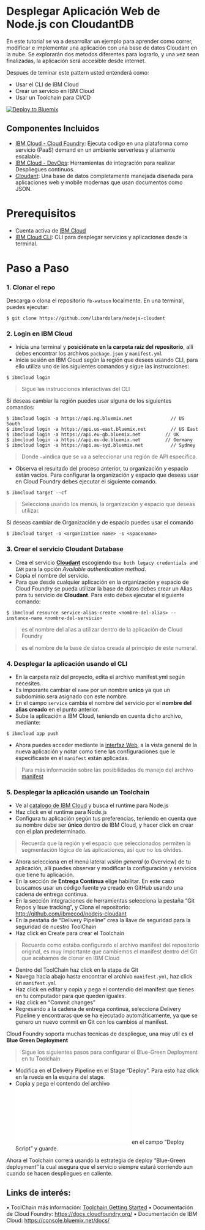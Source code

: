 # Desplegar Aplicación Web de Node.js con CloudantDB

En este tutorial se va a desarrollar un ejemplo para aprender como correr, modificar e implementar una aplicación con una base de datos Cloudant en la nube. Se explorarán dos metodos diferentes para lograrlo, y una vez sean finalizadas, la aplicación será accesible desde internet. 

Despues de teminar este pattern usted entenderá como: 

* Usar el CLI de IBM Cloud
* Crear un servicio en IBM Cloud
* Usar un Toolchain para CI/CD


[![Deploy to Bluemix](https://bluemix.net/deploy/button.png)](https://bluemix.net/deploy?repository=https://github.com/libardolara/nodejs-cloudant)

## Componentes Incluidos

* [IBM Cloud - Cloud Foundry](https://console.bluemix.net/dashboard/cloudfoundry/overview): Ejecuta codigo en una plataforma como servicio (PaaS) demand en un ambiente serverless y altamente escalable.
* [IBM Cloud - DevOps](https://console.bluemix.net/devops/getting-started): Herramientas de integración para realizar Despliegues continuos.
* [Cloudant](https://console.ng.bluemix.net/catalog/services/cloudant-nosql-db): Una base de datos completamente manejada diseñada para aplicaciones web y mobile modernas que usan documentos como JSON.

# Prerequisitos

* Cuenta activa de [IBM Cloud](https://console.bluemix.net)
* [IBM Cloud CLI](https://console.bluemix.net/docs/cli/reference/ibmcloud/download_cli.html#install_use): CLI para desplegar servicios y aplicaciones desde la terminal.

# Paso a Paso

### 1. Clonar el repo

Descarga o clona el repositorio `fb-watson` localmente. 
En una terminal, puedes ejecutar:

```
$ git clone https://github.com/libardolara/nodejs-cloudant
```

### 2. Login en IBM Cloud

*	Inicia una terminal y **posiciónate en la carpeta raíz del repositorio**, allí debes encontrar los archivos `package.json` y `manifest.yml`
*	Inicia sesión en IBM Cloud según la región que desees usando CLI, para ello utiliza uno de los siguientes comandos y sigue las instrucciones: 

```
$ ibmcloud login
```
> Sigue las instrucciones interactivas del CLI

Si deseas cambiar la región puedes usar alguna de los siguientes comandos:

```
$ ibmcloud login -a https://api.ng.bluemix.net			    // US South
$ ibmcloud login -a https://api.us-east.bluemix.net 		// US East
$ ibmcloud login -a https://api.eu-gb.bluemix.net 		  // UK
$ ibmcloud login -a https://api.eu-de.bluemix.net  		  // Germany
$ ibmcloud login -a https://api.au-syd.bluemix.net  		// Sydney
```
> Donde `-a`indica que se va a seleccionar una región de API específica.

*	Observa el resultado del proceso anterior, tu organización y espacio están vacíos. Para configurar la organización y espacio que deseas usar en Cloud Foundry debes ejecutar el siguiente comando.

```
$ ibmcloud target -–cf
```
> Selecciona usando los menús, la organización y espacio que deseas utilizar.

Si deseas cambiar de Organización y de espacio puedes usar el comando

```
$ ibmcloud target -o <organization name> -s <spacename>
```

### 3. Crear el servicio Cloudant Database

* Crea el servicio [**Cloudant**](https://console.bluemix.net/catalog/services/cloudant) escogiendo `Use both legacy credentials and IAM` para la opción _Available authentication method_. 
* Copia el nombre del servicio.
* Para que desde cualquier aplicación en la organización y espacio de Cloud Foundry se pueda utilizar la base de datos debes crear un Alias para tu servicio de **Cloudant**. Para esto debes ejecutar el siguiente comando:

```
$ ibmcloud resource service-alias-create <nombre-del-alias> --instance-name <nombre-del-servicio>
```
> <nombre-del-alias> es el nombre del alias a utilizar dentro de la aplicación de Cloud Foundry

>	<nombre-del-servicio> es el nombre de la base de datos creada al principio de este numeral.

### 4. Desplegar la aplicación usando el CLI

*	En la carpeta raíz del proyecto, edita el archivo manifest.yml según necesites. 
* Es imporante cambiar el `name` por un nombre **unico** ya que un subdominio sera asignado con este nombre.
* En el campo `service` cambia el nombre del servicio por el **nombre del alias creado** en el punto anterior.
* Sube la aplicación a IBM Cloud, teniendo en cuenta dicho archivo, mediante: 

```
$ ibmcloud app push 
```

*	Ahora puedes acceder mediante la [interfaz Web](https://console.bluemix.net/dashboard/apps), a la vista general de la nueva aplicación y notar como tiene las configuraciones que le especificaste en el `manifest` están aplicadas.
> Para más información sobre las posibilidades de manejo del archivo [manifest](https://docs.cloudfoundry.org/devguide/deploy-apps/manifest.html)

### 5. Desplegar la aplicación usando un Toolchain

* Ve al [catalogo de IBM Cloud](https://console.bluemix.net/catalog/?search=runtime) y busca el runtime para Node.js
* Haz click en el runtime para Node.js
*	Configura tu aplicación según tus preferencias, teniendo en cuenta que su nombre debe ser **único** dentro de IBM Cloud, y hacer click en crear con el plan predeterminado. 
> Recuerda que la región y el espacio que seleccionados permiten la segmentación lógica de las aplicaciones, así que no los olvides.
*	Ahora selecciona en el menú lateral _visión general_ (o Overview) de tu aplicación, allí puedes observar y modificar la configuración y servicios que tiene tu aplicación.
* En la sección de **Entrega Continua** elige habilitar. En este caso buscamos usar un código fuente ya creado en GitHub usando una cadena de entrega continua.
* En la sección integraciones de herramientas selecciona la pestaña “Git Repos y Isue tracking”, y Clona el repositorio:
http://github.com/ibmecod/nodejs-cloudant
* En la pestaña de “Delivery Pipeline” crea la llave de seguridad para la seguridad de nuestro ToolChain
* Haz click en Create para crear el Toolchain
> Recuerda como estaba configurado el archivo manifest del repositorio original, es muy importante que cambiemos el manifest dentro del Git que acabamos de clonar en IBM Cloud
* Dentro del ToolChain haz click en la etapa de Git
* Navega hacia abajo hasta encontrar el archivo `manifest.yml`, haz click en `manifest.yml`
* Haz click en editar y copia y pega el contendio del manifest que tienes en tu computador para que queden iguales. 
* Haz click en “Commit changes”
* Regresando a la cadena de entrega continua, selecciona Delivery Pipeline y encontraras que se ha ejecutado automáticamente, ya que se genero un nuevo commit en Git con los cambios al manifest.

Cloud Foundry soporta muchas tecnicas de despliegue, una muy util es el **Blue Green Deployment**
> Sigue los siguientes pasos para configurar el Blue-Green Deployment en tu Toolchain

* Modifica en el Delivery Pipeline en el Stage “Deploy”. Para esto haz click en la rueda en la esquina del stage.
* Copia y pega el contendo del archivo ![](blue-green.txt) en el campo “Deploy Script” y guarde.

Ahora el Toolchain correrá usando la estrategia de deploy “Blue-Green deployment” la cual asegura que el servicio siempre estará corriendo aun cuando se hacen despliegues en caliente.

## Links de interés:
•	ToolChain más información: [Toolchain Getting Started](https://console.bluemix.net/docs/services/ContinuousDelivery/toolchains_working.html#toolchains_getting_started)
•	Documentación de Cloud Foundry: https://docs.cloudfoundry.org/ 
•	Documentación de IBM Cloud: https://console.bluemix.net/docs/ 

